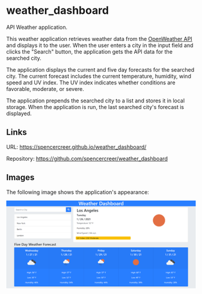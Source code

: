 # weather_dashboard
API Weather application.

This weather application retrieves weather data from the [OpenWeather API](https://openweathermap.org/api) and displays it to the user. When the user enters a city in the input field and clicks the "Search" button, the application gets the API data for the searched city. 

The application displays the current and five day forecasts for the searched city. The current forecast includes the current temperature, humidity, wind speed and UV index. The UV index indicates whether conditions are favorable, moderate, or severe.

The application prepends the searched city to a list and stores it in local storage. When the application is run, the last searched city's forecast is displayed.

## Links

URL: https://spencercreer.github.io/weather_dashboard/

Repository: https://github.com/spencercreer/weather_dashboard 

## Images

The following image shows the application's appearance:

![Weather dashboard application](./assets/weather_dashboard.PNG)
